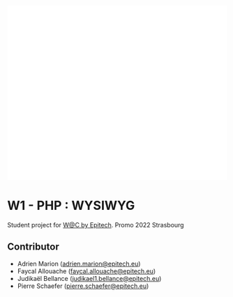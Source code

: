 <div align="center">
	<br>
	<img src="./header.svg" width="800" height="400">
	<br>
</div>

# W1 - PHP : WYSIWYG
Student project for [W@C by Epitech](https://www.webacademie.org/). Promo 2022 Strasbourg

## Contributor

- Adrien Marion (<adrien.marion@epitech.eu>)
- Faycal Allouache (<faycal.allouache@epitech.eu>)
- Judikaël Bellance (<judikael1.bellance@epitech.eu>)
- Pierre Schaefer (<pierre.schaefer@epitech.eu>)